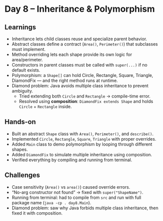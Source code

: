 # Day 8 – Inheritance & Polymorphism

## Learnings
- Inheritance lets child classes reuse and specialize parent behavior.
- Abstract classes define a contract (`Area()`, `Perimeter()`) that subclasses must implement.
- Method overriding lets each shape provide its own logic for area/perimeter.
- Constructors in parent classes must be called with `super(...)` if no default exists.
- Polymorphism: a `Shape[]` can hold Circle, Rectangle, Square, Triangle, DiamondFix — and the right method runs at runtime.
- Diamond problem: Java avoids multiple class inheritance to prevent ambiguity.
    - Tried extending both `Circle` and `Rectangle` → compile-time error.
    - Resolved using **composition**: `DiamondFix extends Shape` and holds `Circle` + `Rectangle` inside.

## Hands-on
- Built an abstract `Shape` class with `Area()`, `Perimeter()`, and `describe()`.
- Implemented `Circle`, `Rectangle`, `Square`, `Triangle` with proper overrides.
- Added `Main` class to demo polymorphism by looping through different shapes.
- Added `DiamondFix` to simulate multiple inheritance using composition.
- Verified everything by compiling and running from terminal.

## Challenges
- Case sensitivity (`Area()` vs `area()`) caused override errors.
- “No-arg constructor not found” → fixed with `super("ShapeName")`.
- Running from terminal: had to compile from `src` and run with full package name (`java -cp . day8.Main`).
- Diamond problem: saw why Java forbids multiple class inheritance, then fixed it with composition.
